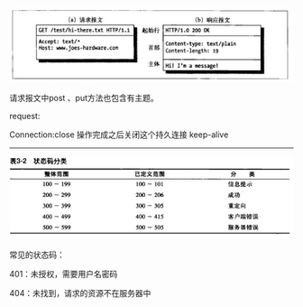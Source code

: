 ![](/assets/报文.PNG)

请求报文中post 、put方法也包含有主题。

request:

Connection:close 操作完成之后关闭这个持久连接
keep-alive

---

![](/assets/响应状态码.PNG)

常见的状态码：

401：未授权，需要用户名密码

404：未找到，请求的资源不在服务器中


